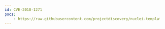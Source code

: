 ```yaml
---
id: CVE-2018-1271
pocs:
    - https://raw.githubusercontent.com/projectdiscovery/nuclei-templates/master/cves/CVE-2018-1271.yaml
---
```

